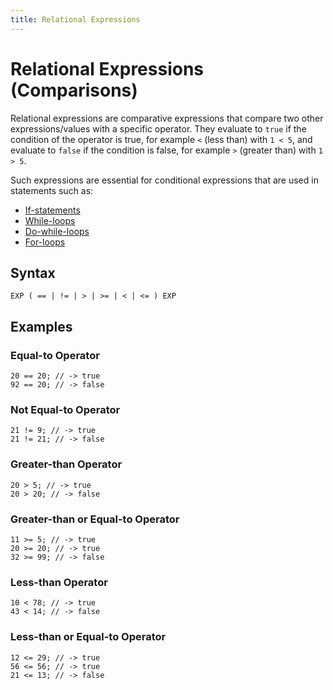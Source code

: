 ```yaml
---
title: Relational Expressions
---
```


# Relational Expressions (Comparisons)

Relational expressions are comparative expressions that compare two other expressions/values with a specific operator.
They evaluate to `true` if the condition of the operator is true, for example `<` (less than) with `1 < 5`, and
evaluate to `false` if the condition is false, for example `>` (greater than) with `1 > 5`.

Such expressions are essential for conditional expressions that are used in statements such as:

- [If-statements](../statements/if-statement.html)
- [While-loops](../statements/while-loop.html)
- [Do-while-loops](../statements/while-loop.html)
- [For-loops](../statements/for-loop.html)

## Syntax

```kipper
EXP ( == | != | > | >= | < | <= ) EXP
```

## Examples

### Equal-to Operator

```kipper
20 == 20; // -> true
92 == 20; // -> false
```

### Not Equal-to Operator

```kipper
21 != 9; // -> true
21 != 21; // -> false
```

### Greater-than Operator

```kipper
20 > 5; // -> true
20 > 20; // -> false
```

### Greater-than or Equal-to Operator

```kipper
11 >= 5; // -> true
20 >= 20; // -> true
32 >= 99; // -> false
```

### Less-than Operator

```kipper
10 < 78; // -> true
43 < 14; // -> false
```

### Less-than or Equal-to Operator

```kipper
12 <= 29; // -> true
56 <= 56; // -> true
21 <= 13; // -> false
```
